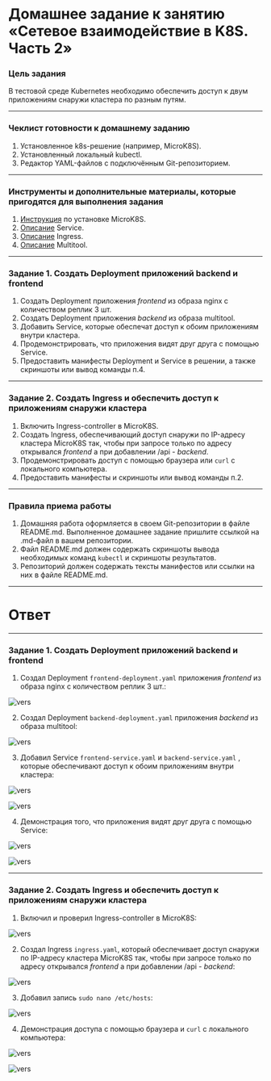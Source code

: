 # Домашнее задание к занятию «Сетевое взаимодействие в K8S. Часть 2»

### Цель задания

В тестовой среде Kubernetes необходимо обеспечить доступ к двум приложениям снаружи кластера по разным путям.

------

### Чеклист готовности к домашнему заданию

1. Установленное k8s-решение (например, MicroK8S).
2. Установленный локальный kubectl.
3. Редактор YAML-файлов с подключённым Git-репозиторием.

------

### Инструменты и дополнительные материалы, которые пригодятся для выполнения задания

1. [Инструкция](https://microk8s.io/docs/getting-started) по установке MicroK8S.
2. [Описание](https://kubernetes.io/docs/concepts/services-networking/service/) Service.
3. [Описание](https://kubernetes.io/docs/concepts/services-networking/ingress/) Ingress.
4. [Описание](https://github.com/wbitt/Network-MultiTool) Multitool.

------

### Задание 1. Создать Deployment приложений backend и frontend

1. Создать Deployment приложения _frontend_ из образа nginx с количеством реплик 3 шт.
2. Создать Deployment приложения _backend_ из образа multitool. 
3. Добавить Service, которые обеспечат доступ к обоим приложениям внутри кластера. 
4. Продемонстрировать, что приложения видят друг друга с помощью Service.
5. Предоставить манифесты Deployment и Service в решении, а также скриншоты или вывод команды п.4.

------

### Задание 2. Создать Ingress и обеспечить доступ к приложениям снаружи кластера

1. Включить Ingress-controller в MicroK8S.
2. Создать Ingress, обеспечивающий доступ снаружи по IP-адресу кластера MicroK8S так, чтобы при запросе только по адресу открывался _frontend_ а при добавлении /api - _backend_.
3. Продемонстрировать доступ с помощью браузера или `curl` с локального компьютера.
4. Предоставить манифесты и скриншоты или вывод команды п.2.

------

### Правила приема работы

1. Домашняя работа оформляется в своем Git-репозитории в файле README.md. Выполненное домашнее задание пришлите ссылкой на .md-файл в вашем репозитории.
2. Файл README.md должен содержать скриншоты вывода необходимых команд `kubectl` и скриншоты результатов.
3. Репозиторий должен содержать тексты манифестов или ссылки на них в файле README.md.

------

# Ответ

------

### Задание 1. Создать Deployment приложений backend и frontend

1. Создал Deployment `frontend-deployment.yaml` приложения _frontend_ из образа nginx с количеством реплик 3 шт.:

![vers](img/1_1.png)

2. Создал Deployment `backend-deployment.yaml` приложения _backend_ из образа multitool:

![vers](img/1_2.png)

3. Добавил Service `frontend-service.yaml` и `backend-service.yaml` , которые обеспечивают доступ к обоим приложениям внутри кластера:

![vers](img/1_3_1.png)

![vers](img/1_3_2.png)

4. Демонстрация того, что приложения видят друг друга с помощью Service:

![vers](img/1_4_1.png)

![vers](img/1_4_2.png)

------

### Задание 2. Создать Ingress и обеспечить доступ к приложениям снаружи кластера

1. Включил и проверил Ingress-controller в MicroK8S:

![vers](img/2_1.png)

2. Создал Ingress `ingress.yaml`, который обеспечивает доступ снаружи по IP-адресу кластера MicroK8S так, чтобы при запросе только по адресу открывался _frontend_ а при добавлении /api - _backend_:

![vers](img/2_2.png)

3. Добавил запись `sudo nano /etc/hosts`:

![vers](img/2_3.png)

4. Демонстрация доступа с помощью браузера и `curl` с локального компьютера:

![vers](img/2_4_1.png)

![vers](img/2_4_2.png)
